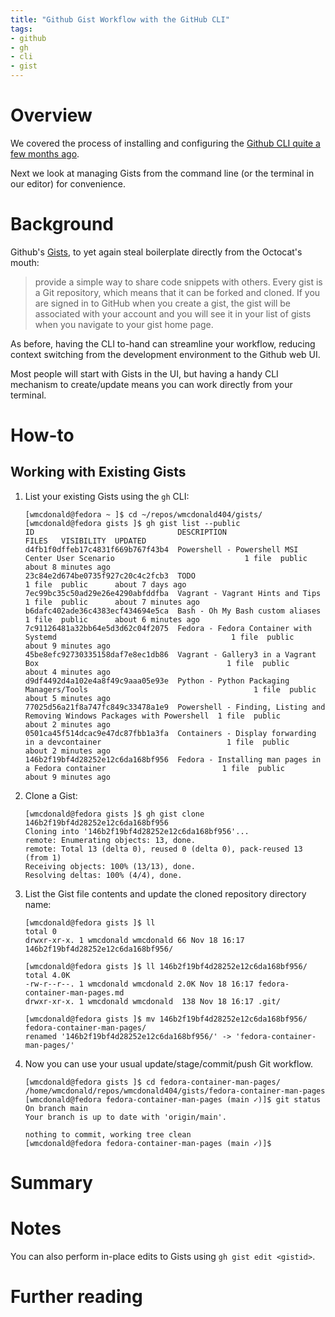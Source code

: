 ```yaml
---
title: "Github Gist Workflow with the GitHub CLI"
tags:
- github
- gh
- cli
- gist
---
```


# Overview
We covered the process of installing and configuring the [Github CLI quite a few months ago](https://wmcdonald404.co.uk/2024/01/02/github-cli-setup.html).

Next we look at managing Gists from the command line (or the terminal in our editor) for convenience. 

# Background
Github's [Gists](https://docs.github.com/en/get-started/writing-on-github/editing-and-sharing-content-with-gists/creating-gists#about-gists), to yet again steal boilerplate directly from the Octocat's mouth:

>  provide a simple way to share code snippets with others. Every gist is a Git repository, which means that it can be forked and cloned. If you are signed in to GitHub when you create a gist, the gist will be associated with your account and you will see it in your list of gists when you navigate to your gist home page. 

As before, having the CLI to-hand can streamline your workflow, reducing context switching from the development environment to the Github web UI. 

Most people will start with Gists in the UI, but having a handy CLI mechanism to create/update means you can work directly from your terminal. 

# How-to
## Working with Existing Gists

1. List your existing Gists using the `gh` CLI:

    ```
    [wmcdonald@fedora ~ ]$ cd ~/repos/wmcdonald404/gists/
    [wmcdonald@fedora gists ]$ gh gist list --public
    ID                                DESCRIPTION                                                                  FILES   VISIBILITY  UPDATED            
    d4fb1f0dffeb17c4831f669b767f43b4  Powershell - Powershell MSI Center User Scenario                             1 file  public      about 8 minutes ago
    23c84e2d674be0735f927c20c4c2fcb3  TODO                                                                         1 file  public      about 7 days ago
    7ec99bc35c50ad29e26e4290abfddfba  Vagrant - Vagrant Hints and Tips                                             1 file  public      about 7 minutes ago
    b6dafc402ade36c4383ecf434694e5ca  Bash - Oh My Bash custom aliases                                             1 file  public      about 6 minutes ago
    7c91126481a32bb64e5d3d62c04f2075  Fedora - Fedora Container with Systemd                                       1 file  public      about 9 minutes ago
    45be8efc92730335158daf7e8ec1db86  Vagrant - Gallery3 in a Vagrant Box                                          1 file  public      about 4 minutes ago
    d9df4492d4a102e4a8f49c9aaa05e93e  Python - Python Packaging Managers/Tools                                     1 file  public      about 5 minutes ago
    77025d56a21f8a747fc849c33478a1e9  Powershell - Finding, Listing and Removing Windows Packages with Powershell  1 file  public      about 2 minutes ago
    0501ca45f514dcac9e47dc87fbb1a3fa  Containers - Display forwarding in a devcontainer                            1 file  public      about 2 minutes ago
    146b2f19bf4d28252e12c6da168bf956  Fedora - Installing man pages in a Fedora container                          1 file  public      about 9 minutes ago
    ```

2. Clone a Gist:

    ```
    [wmcdonald@fedora gists ]$ gh gist clone 146b2f19bf4d28252e12c6da168bf956
    Cloning into '146b2f19bf4d28252e12c6da168bf956'...
    remote: Enumerating objects: 13, done.
    remote: Total 13 (delta 0), reused 0 (delta 0), pack-reused 13 (from 1)
    Receiving objects: 100% (13/13), done.
    Resolving deltas: 100% (4/4), done.
    ```

3. List the Gist file contents and update the cloned repository directory name:

    ```
    [wmcdonald@fedora gists ]$ ll
    total 0
    drwxr-xr-x. 1 wmcdonald wmcdonald 66 Nov 18 16:17 146b2f19bf4d28252e12c6da168bf956/

    [wmcdonald@fedora gists ]$ ll 146b2f19bf4d28252e12c6da168bf956/
    total 4.0K
    -rw-r--r--. 1 wmcdonald wmcdonald 2.0K Nov 18 16:17 fedora-container-man-pages.md
    drwxr-xr-x. 1 wmcdonald wmcdonald  138 Nov 18 16:17 .git/

    [wmcdonald@fedora gists ]$ mv 146b2f19bf4d28252e12c6da168bf956/ fedora-container-man-pages/
    renamed '146b2f19bf4d28252e12c6da168bf956/' -> 'fedora-container-man-pages/'
    ```

4. Now you can use your usual update/stage/commit/push Git workflow.

    ```
    [wmcdonald@fedora gists ]$ cd fedora-container-man-pages/
    /home/wmcdonald/repos/wmcdonald404/gists/fedora-container-man-pages
    [wmcdonald@fedora fedora-container-man-pages (main ✓)]$ git status
    On branch main
    Your branch is up to date with 'origin/main'.

    nothing to commit, working tree clean
    [wmcdonald@fedora fedora-container-man-pages (main ✓)]$ 
    ```

# Summary

# Notes
You can also perform in-place edits to Gists using `gh gist edit <gistid>`.

# Further reading
